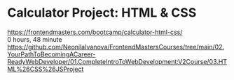 # Calculator Project: HTML & CSS
https://frontendmasters.com/bootcamp/calculator-html-css/<br>
0 hours, 48 minute<br>
https://github.com/NeonilaIvanova/FrontendMastersCourses/tree/main/02.YourPathToBecomingACareer-ReadyWebDeveloper/01.CompleteIntroToWebDevelopment:V2Course/03.HTML%26CSS%26JSProject<br>